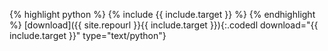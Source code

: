 {% highlight python %}
{% include {{ include.target }} %}
{% endhighlight %}
[download]({{ site.repourl }}{{ include.target }}){:.codedl download="{{ include.target }}" type="text/python"}
